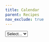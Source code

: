 ```yaml
---
title: Calendar
parent: Recipes
nav_exclude: true
---
```

<link rel="stylesheet" href="https://cdn.jsdelivr.net/npm/fullcalendar@5.11.0/main.min.css">
<script src="https://cdn.jsdelivr.net/npm/fullcalendar@5.11.0/main.min.js"></script>
<script src="https://cdn.jsdelivr.net/combine/npm/fullcalendar@5.11.0,npm/tippy.js@6.3.7"></script>

<select id="audienceDD" name="audienceDD" title="Select an audience that matches you.">
    <option default="true" selected="selected">Select...</option>
</select>
<br/>
<div id="fullCalendarView"></div>
<p>&nbsp;</p>

<script>
let ready = (callback) => {
    if (document.readyState !== "loading") callback();
    else document.addEventListener("DOMContentLoaded", callback);
};

ready(() => {
    initCalendar();
});

/*  feedURL:
    This should be the site URL of the salesforce site where Summit Events App is installed
 */
let feedURL = "https://summiteventsappteam.secure.force.com/";

/* HIDE CALENDAR OPTION:
   hideCalendarUntilAudience set to true will hide the calendar of events until an audience is selected.
   const hideCalendarUntilAudience = true;
 */
const hideCalendarUntilAudience = false;

/* HARD CODE AUDIENCE DROPDOWN:
   Replace the list of audience currently being pulled from the Salesforce org with a custom list.
   This is a key,value list {'Option One Label':'Option One Value','Option Two Label':'Option Two Value'}.
   Key will display to the user and value is the audience to filter events in Salesforce.
   If not used this variable must still be defined with no values (const hardCodeAudience = {};).
   const hardCodeAudience = {'Faculty/Staff':'Faculty/Staff','Online events':'Online'};
 */
const hardCodeAudience = {};

/* OMIT AUDIENCE IN DROPDOWN:
   This option lets you define a list of audiences you wish to omit from the audience dropdown generated from Salesforce.
   If not used this variable must still be defined with no values (const hideAudiences = [];).
   const hideAudiences = ['Faculty/Staff','General Public'];
 */
const hideAudiences = [];

/* audienceDropDownId:
   The div id of the html element you want to populate with the audience dropdown
*/
const audienceDropDownId = "audienceDD";


/* calendarDivId:
   The div id of the html element you want to populate with the full calendar
*/
const calendarDivId = "fullCalendarView";

const initCalendar = function() {
    const calendarEl = document.getElementById(calendarDivId);
    const SESettings = JSON.parse(readCookie("SummitEvents"));
    const audienceDD = document.getElementById(audienceDropDownId);

    if(feedURL.endsWith('/')) {
        feedURL += 'services/apexrest/summit/summiteventsfeed';
    } else {
        feedURL += '/services/apexrest/summit/summiteventsfeed';
    }

    if (Object.keys(hardCodeAudience).length === 1) {
        audienceDD.style.display = 'none';
    }

    if (audienceDD) {
        loadAudienceDD();
    }

    function getCalView() {
        let initialView = "dayGridMonth";
        if (window.innerWidth <= 900) {
            initialView = "listMonth";
        }
        return initialView;
    }

    const calendar = new FullCalendar.Calendar(calendarEl, {
        initialView: getCalView(),
        handleWindowResize: true,
        textColor: "#000",
        events: {
            url: feedURL,
            extraParams: function () {
                return {feedType: "eventList", audience: getAudienceDDValue()};
            },
        },
        eventDataTransform: function (rawEventData) {
            return {
                id: rawEventData.Id,
                title: rawEventData.title,
                url: rawEventData.eventUrl,
                start: rawEventData.start.replace("Z", ""),
                end: rawEventData.end.replace("Z", ""),
                description: rawEventData.description,
                className: rawEventData.className,
            };
        },
        eventDisplay: "auto",
        eventTextColor: "#000",
        eventContent: function (info) {
            let wrap = document.createElement("a");
            wrap.classList.add("SummitEventsItem");
            let titleWrap = document.createElement("span");
            titleWrap.classList.add("summitEventsTitle");
            if (info.event.classNames !== "eventClosed") {
                titleWrap.innerHTML = info.event.title;
                wrap.href = info.event.url;
                wrap.target = "_blank";
            } else {
                titleWrap.innerHTML = info.event.title + "<br><em>Event is closed.</em>";
            }
            let descWrap = document.createElement("span");
            descWrap.classList.add("summitEventsDesc");
            descWrap.innerHTML = info.event.extendedProps.description;
            let timeWrap = document.createElement("span");
            timeWrap.classList.add("summitEventsTimes");
            let startTime = formatTimeString(info.event.start.toLocaleString());
            let endTime = formatTimeString(info.event.end.toLocaleString());
            timeWrap.innerHTML = startTime + " - " + endTime;
            wrap.append(titleWrap);
            if (info.view.type === "dayGridMonth") {
                wrap.append(timeWrap);
            } else {
                wrap.append(descWrap);
            }
            let arrayOfDomNodes = [wrap];
            return {domNodes: arrayOfDomNodes};
        },
        eventMouseEnter: function (info) {
            let desc = info.event.extendedProps.description;
            tippy(info.el, {animate: "fade", content: desc});
        },
        windowResize: function (arg) {
            this.changeView(getCalView());
            this.refetchEvents();
        },
    });
    calendar.render();
    if (audienceDD) {
        audienceDD.addEventListener("change", function () {
            eraseCookie("SummitEvents");
            createCookie(
                "SummitEvents",
                '{"audience" : "' + getAudienceDDValue() + '"}',
                ""
            );
            if (getAudienceDDValue() === "" && hideCalendarUntilAudience) {
                calendarEl.style.visibility = "hidden";
            } else {
                calendarEl.style.visibility = "visible";
            }
            calendar.refetchEvents();
        });
    }

    function formatTimeString(stringIn) {
        let stringOut = "";
        stringIn = stringIn.split(",");
        stringIn = stringIn[stringIn.length - 1];
        let first = stringIn.indexOf(",");
        let last = stringIn.lastIndexOf(":");
        stringOut = stringIn.substring(stringIn, last);
        stringOut += stringIn.substring(last + 3, stringIn.length);
        return stringOut;
    }

    function getAudienceDDValue() {
        if (Object.keys(hardCodeAudience).length === 1) {
            return hardCodeAudience[Object.keys(hardCodeAudience)[0]];
        }
        let audienceDDValue = "";
        if (audienceDD) {
            audienceDDValue = audienceDD.value;
        }
        if (audienceDDValue === "Select...") {
            audienceDDValue = "";
        }
        return audienceDDValue;
    }

    function loadAudienceDD() {
        fetch(feedURL + "?feedType=audienceDD")
            .then((resp) => resp.json())
            .then(function (data) {
                populateOptions(data, audienceDD);
                if (SESettings != null) {
                    if (SESettings.audience != null) {
                        audienceDD.value = SESettings.audience;
                    }
                }
                calendar.refetchEvents();
                if (getAudienceDDValue() === "" && hideCalendarUntilAudience) {
                    calendarEl.style.visibility = "hidden";
                }
            })
            .catch(function (error) {
                console.log(error);
            });
    }

    function populateOptions(data, selector, keyAsText) {
        selector.innerHTML = "";
        let opt1 = document.createElement("option");
        opt1.value = "";
        opt1.text = "Select...";
        selector.append(opt1);
        if (Object.keys(hardCodeAudience).length > 0) {
            data = hardCodeAudience;
        }
        let optionCount = 0;
        for (const [key, value] of Object.entries(data)) {
            if (!hideAudiences.includes(value)) {
                let opt2 = document.createElement("option");
                opt2.value = value;
                opt2.text = key;
                selector.append(opt2);
                optionCount++;
            }
        }
        if (optionCount === 1) {
            audienceDD.style.display = 'none';
        }
    }

    function createCookie(name, value, days) {
        let expires;
        if (days) {
            let date = new Date();
            date.setTime(date.getTime() + days * 24 * 60 * 60 * 1000);
            expires = "; expires=" + date.toGMTString();
        } else {
            expires = "";
        }
        document.cookie =
            encodeURIComponent(name) +
            "=" +
            encodeURIComponent(value) +
            expires +
            "; path=/";
    }

    function readCookie(name) {
        let nameEQ = encodeURIComponent(name) + "=";
        let ca = document.cookie.split(";");
        for (let i = 0; i < ca.length; i++) {
            let c = ca[i];
            while (c.charAt(0) === " ") c = c.substring(1, c.length);
            if (c.indexOf(nameEQ) === 0)
                return decodeURIComponent(c.substring(nameEQ.length, c.length));
        }
        return null;
    }

    function eraseCookie(name) {
        createCookie(name, "", -1);
    }
}


</script>


